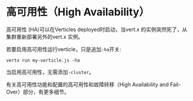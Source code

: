 # 高可用性（High Availability）
高可用性 (HA)可以在Verticles deployed时启动，当vert.x 的实例突然死了，从集群重新部署另外的vert.x 实例。

若要启用高可用性运行verticle，只是追加`-ha`开关:

```
vertx run my-verticle.js -ha
```

当启用高可用性，无需添加`-cluster`。

有关高可用性功能和配置的高可用性和故障转移（High Availability and Fail-Over）部分，有更多细节。
